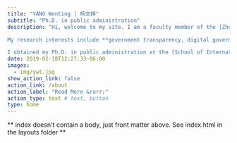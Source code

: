 ```yaml
---
title: "YANG Wenting | 杨文婷"
subtitle: "Ph.D. in public administration"
description: "Hi, welcome to my site. I am a faculty member of the [Zhou Enlai School of Government]( https://zfxy.nankai.edu.cn/), Nankai University. My official website is [here](https://yangwentingnku.github.io/).<br/>

My research interests include **government transparency, digital governance, and coproduction**.<br/>

I obtained my Ph.D. in public administration at the [School of International and Public Affairs](https://www.sipa.sjtu.edu.cn/), Shanghai Jiao Tong University. I am extraordinarily honored and grateful to have Professor Bo Fan as my adviser. He had supported and guided me in my academic progress."
date: 2019-02-18T12:27:33-06:00
images:
  - img/ywt.jpg
show_action_link: false
action_link: /about
action_label: "Read More &rarr;"
action_type: text # text, button
type: home
---
```


** index doesn't contain a body, just front matter above.
See index.html in the layouts folder **
